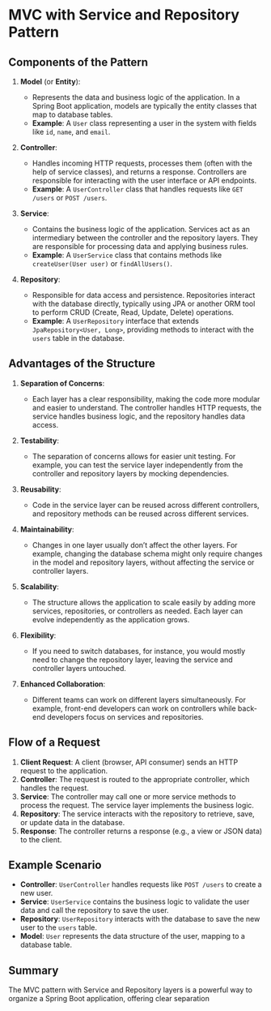 # MVC with Service and Repository Pattern

## Components of the Pattern

1. **Model** (or **Entity**):
   - Represents the data and business logic of the application. In a Spring Boot application, models are typically the entity classes that map to database tables.
   - **Example**: A `User` class representing a user in the system with fields like `id`, `name`, and `email`.

2. **Controller**:
   - Handles incoming HTTP requests, processes them (often with the help of service classes), and returns a response. Controllers are responsible for interacting with the user interface or API endpoints.
   - **Example**: A `UserController` class that handles requests like `GET /users` or `POST /users`.

3. **Service**:
   - Contains the business logic of the application. Services act as an intermediary between the controller and the repository layers. They are responsible for processing data and applying business rules.
   - **Example**: A `UserService` class that contains methods like `createUser(User user)` or `findAllUsers()`.

4. **Repository**:
   - Responsible for data access and persistence. Repositories interact with the database directly, typically using JPA or another ORM tool to perform CRUD (Create, Read, Update, Delete) operations.
   - **Example**: A `UserRepository` interface that extends `JpaRepository<User, Long>`, providing methods to interact with the `users` table in the database.

## Advantages of the Structure

1. **Separation of Concerns**:
   - Each layer has a clear responsibility, making the code more modular and easier to understand. The controller handles HTTP requests, the service handles business logic, and the repository handles data access.

2. **Testability**:
   - The separation of concerns allows for easier unit testing. For example, you can test the service layer independently from the controller and repository layers by mocking dependencies.

3. **Reusability**:
   - Code in the service layer can be reused across different controllers, and repository methods can be reused across different services.

4. **Maintainability**:
   - Changes in one layer usually don’t affect the other layers. For example, changing the database schema might only require changes in the model and repository layers, without affecting the service or controller layers.

5. **Scalability**:
   - The structure allows the application to scale easily by adding more services, repositories, or controllers as needed. Each layer can evolve independently as the application grows.

6. **Flexibility**:
   - If you need to switch databases, for instance, you would mostly need to change the repository layer, leaving the service and controller layers untouched.

7. **Enhanced Collaboration**:
   - Different teams can work on different layers simultaneously. For example, front-end developers can work on controllers while back-end developers focus on services and repositories.

## Flow of a Request

1. **Client Request**: A client (browser, API consumer) sends an HTTP request to the application.
2. **Controller**: The request is routed to the appropriate controller, which handles the request.
3. **Service**: The controller may call one or more service methods to process the request. The service layer implements the business logic.
4. **Repository**: The service interacts with the repository to retrieve, save, or update data in the database.
5. **Response**: The controller returns a response (e.g., a view or JSON data) to the client.

## Example Scenario

- **Controller**: `UserController` handles requests like `POST /users` to create a new user.
- **Service**: `UserService` contains the business logic to validate the user data and call the repository to save the user.
- **Repository**: `UserRepository` interacts with the database to save the new user to the `users` table.
- **Model**: `User` represents the data structure of the user, mapping to a database table.

## Summary

The MVC pattern with Service and Repository layers is a powerful way to organize a Spring Boot application, offering clear separation